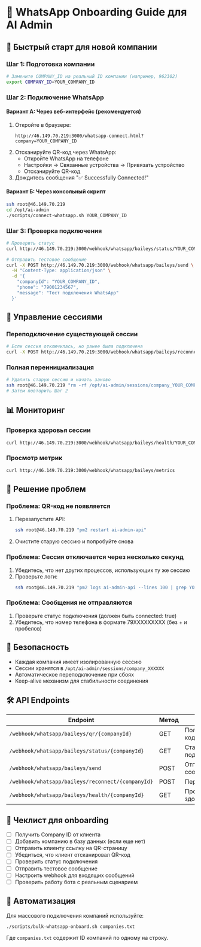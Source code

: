 # 📱 WhatsApp Onboarding Guide для AI Admin

## 🎯 Быстрый старт для новой компании

### Шаг 1: Подготовка компании
```bash
# Замените COMPANY_ID на реальный ID компании (например, 962302)
export COMPANY_ID=YOUR_COMPANY_ID
```

### Шаг 2: Подключение WhatsApp

#### Вариант А: Через веб-интерфейс (рекомендуется)
1. Откройте в браузере:
   ```
   http://46.149.70.219:3000/whatsapp-connect.html?company=YOUR_COMPANY_ID
   ```
2. Отсканируйте QR-код через WhatsApp:
   - Откройте WhatsApp на телефоне
   - Настройки → Связанные устройства → Привязать устройство
   - Отсканируйте QR-код
3. Дождитесь сообщения "✅ Successfully Connected!"

#### Вариант Б: Через консольный скрипт
```bash
ssh root@46.149.70.219
cd /opt/ai-admin
./scripts/connect-whatsapp.sh YOUR_COMPANY_ID
```

### Шаг 3: Проверка подключения
```bash
# Проверить статус
curl http://46.149.70.219:3000/webhook/whatsapp/baileys/status/YOUR_COMPANY_ID

# Отправить тестовое сообщение
curl -X POST http://46.149.70.219:3000/webhook/whatsapp/baileys/send \
  -H "Content-Type: application/json" \
  -d '{
    "companyId": "YOUR_COMPANY_ID",
    "phone": "79001234567",
    "message": "Тест подключения WhatsApp"
  }'
```

## 🔧 Управление сессиями

### Переподключение существующей сессии
```bash
# Если сессия отключилась, но ранее была подключена
curl -X POST http://46.149.70.219:3000/webhook/whatsapp/baileys/reconnect/YOUR_COMPANY_ID
```

### Полная переинициализация
```bash
# Удалить старую сессию и начать заново
ssh root@46.149.70.219 "rm -rf /opt/ai-admin/sessions/company_YOUR_COMPANY_ID"
# Затем повторить Шаг 2
```

## 📊 Мониторинг

### Проверка здоровья сессии
```bash
curl http://46.149.70.219:3000/webhook/whatsapp/baileys/health/YOUR_COMPANY_ID
```

### Просмотр метрик
```bash
curl http://46.149.70.219:3000/webhook/whatsapp/baileys/metrics
```

## 🚨 Решение проблем

### Проблема: QR-код не появляется
1. Перезапустите API:
   ```bash
   ssh root@46.149.70.219 "pm2 restart ai-admin-api"
   ```
2. Очистите старую сессию и попробуйте снова

### Проблема: Сессия отключается через несколько секунд
1. Убедитесь, что нет других процессов, использующих ту же сессию
2. Проверьте логи:
   ```bash
   ssh root@46.149.70.219 "pm2 logs ai-admin-api --lines 100 | grep YOUR_COMPANY_ID"
   ```

### Проблема: Сообщения не отправляются
1. Проверьте статус подключения (должен быть connected: true)
2. Убедитесь, что номер телефона в формате 79XXXXXXXXX (без + и пробелов)

## 🔐 Безопасность

- Каждая компания имеет изолированную сессию
- Сессии хранятся в `/opt/ai-admin/sessions/company_XXXXXX`
- Автоматическое переподключение при сбоях
- Keep-alive механизм для стабильности соединения

## 🛠 API Endpoints

| Endpoint | Метод | Описание |
|----------|-------|----------|
| `/webhook/whatsapp/baileys/qr/{companyId}` | GET | Получить QR-код |
| `/webhook/whatsapp/baileys/status/{companyId}` | GET | Статус подключения |
| `/webhook/whatsapp/baileys/send` | POST | Отправить сообщение |
| `/webhook/whatsapp/baileys/reconnect/{companyId}` | POST | Переподключить |
| `/webhook/whatsapp/baileys/health/{companyId}` | GET | Проверка здоровья |

## 📝 Чеклист для onboarding

- [ ] Получить Company ID от клиента
- [ ] Добавить компанию в базу данных (если еще нет)
- [ ] Отправить клиенту ссылку на QR-страницу
- [ ] Убедиться, что клиент отсканировал QR-код
- [ ] Проверить статус подключения
- [ ] Отправить тестовое сообщение
- [ ] Настроить webhook для входящих сообщений
- [ ] Проверить работу бота с реальным сценарием

## 🔄 Автоматизация

Для массового подключения компаний используйте:
```bash
./scripts/bulk-whatsapp-onboard.sh companies.txt
```

Где `companies.txt` содержит ID компаний по одному на строку.